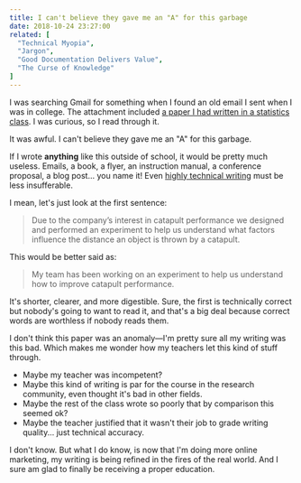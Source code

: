 ```yaml
---
title: I can't believe they gave me an "A" for this garbage
date: 2018-10-24 23:27:00
related: [
  "Technical Myopia",
  "Jargon",
  "Good Documentation Delivers Value",
  "The Curse of Knowledge"
]
---
```


I was searching Gmail for something when I found an old email I sent when I was in college. The attachment included [a paper I had written in a statistics class]({{site.url}}/assets/documents/experiment-writeup.pdf). I was curious, so I read through it.

It was awful. I can't believe they gave me an "A" for this garbage.

If I wrote **anything** like this outside of school, it would be pretty much useless. Emails, a book, a flyer, an instruction manual, a conference proposal, a blog post... you name it! Even [highly technical writing](https://www.bryanbraun.com/2013/07/11/jargon/) must be less insufferable.

I mean, let's just look at the first sentence:

> Due to the company’s interest in catapult performance we designed and performed an experiment to help us understand what factors influence the distance an object is thrown by a catapult.

This would be better said as:

> My team has been working on an experiment to help us understand how to improve catapult performance.

It's shorter, clearer, and more digestible. Sure, the first is technically correct but nobody's going to want to read it, and that's a big deal because correct words are worthless if nobody reads them.

I don't think this paper was an anomaly—I'm pretty sure all my writing was this bad. Which makes me wonder how my teachers let this kind of stuff through.

- Maybe my teacher was incompetent?
- Maybe this kind of writing is par for the course in the research community, even thought it's bad in other fields.
- Maybe the rest of the class wrote so poorly that by comparison this seemed ok?
- Maybe the teacher justified that it wasn't their job to grade writing quality... just technical accuracy.

I don't know. But what I do know, is now that I'm doing more online marketing, my writing is being refined in the fires of the real world. And I sure am glad to finally be receiving a proper education.
